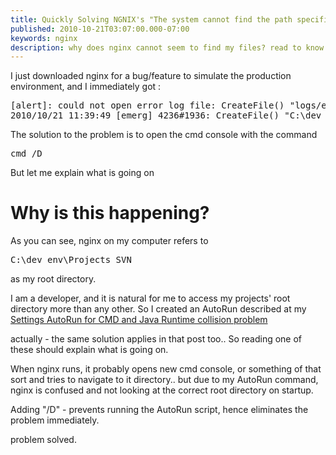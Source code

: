```yaml
---
title: Quickly Solving NGNIX's "The system cannot find the path specified" in Windows
published: 2010-10-21T03:07:00.000-07:00
keywords: nginx
description: why does nginx cannot seem to find my files? read to know the answer.
---
```


I just downloaded nginx for a bug/feature to simulate the production environment, and I immediately got :  

<pre>[alert]: could not open error log file: CreateFile() "logs/error.log" failed (3: The system cannot find the path specified)  
2010/10/21 11:39:49 [emerg] 4236#1936: CreateFile() "C:\dev_env\Projects_SVN/conf/nginx.conf" failed (3: The system cannot find the path specified)  
</pre>

The solution to the problem is to open the cmd console with the command  

<pre>cmd /D  
</pre>

But let me explain what is going on  

# Why is this happening?

As you can see, nginx on my computer refers to  

<pre>C:\dev_env\Projects_SVN  
</pre>

as my root directory.  

I am a developer, and it is natural for me to access my projects' root directory more than any other. So I created an AutoRun described at my [Settings AutoRun for CMD and Java Runtime collision problem](http://mograblog.blogspot.com/2010/07/few-days-ago-i-wanted-to-change-folder.html)  

actually - the same solution applies in that post too.. So reading one of these should explain what is going on.  

When nginx runs, it probably opens new cmd console, or something of that sort and tries to navigate to it directory.. but due to my AutoRun command, nginx is confused and not looking at the correct root directory on startup.  

Adding "/D" - prevents running the AutoRun script, hence eliminates the problem immediately.  

problem solved.